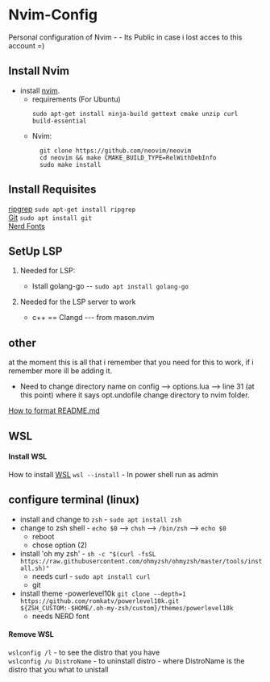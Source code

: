 # Nvim-Config
Personal configuration of Nvim - - Its Public in case i lost acces to this account  =)

## Install Nvim
+ install [nvim](https://github.com/neovim/neovim/blob/master/INSTALL.md#install-from-source).
  - requirements (For Ubuntu)
    ```
    sudo apt-get install ninja-build gettext cmake unzip curl build-essential
    ```
  - Nvim:
    ```
      git clone https://github.com/neovim/neovim
      cd neovim && make CMAKE_BUILD_TYPE=RelWithDebInfo
      sudo make install
    ```

## Install Requisites
[ripgrep](https://github.com/BurntSushi/ripgrep?tab=readme-ov-file#installation) `sudo apt-get install ripgrep` <br>
[Git](https://git-scm.com/download/win) `sudo apt install git` <br>
[Nerd Fonts](https://www.nerdfonts.com/font-downloads)<br>

## SetUp LSP
1. Needed for LSP: <br>
   - Istall golang-go -- `sudo apt install golang-go` <br>

2. Needed for the LSP server to work
   - c++  == Clangd  --- from mason.nvim
  

## other
at the moment this is all that i remember that you need for this to work, if i remember more ill be adding it. <br>

* Need to change directory name on config --> options.lua --> line 31 (at this point)  where it says opt.undofile change directory to nvim folder.

[How to format README.md](https://docs.github.com/en/get-started/writing-on-github/getting-started-with-writing-and-formatting-on-github/basic-writing-and-formatting-syntax)

## WSL
#### Install WSL
How to install [WSL](https://learn.microsoft.com/en-us/windows/wsl/install-manual)
`wsl --install` - In power shell run as admin <br>

## configure terminal (linux)
+ install and change to `zsh` - `sudo apt install zsh` <br>
+ change to zsh shell - `echo $0` --> `chsh` --> `/bin/zsh` --> `echo $0` <br>
  - reboot 
  - chose option (2)
+ install 'oh my zsh' - `sh -c "$(curl -fsSL https://raw.githubusercontent.com/ohmyzsh/ohmyzsh/master/tools/install.sh)"`
  - needs curl - `sudo apt install curl`
  - git
+ install theme -powerlevel10k `git clone --depth=1 https://github.com/romkatv/powerlevel10k.git ${ZSH_CUSTOM:-$HOME/.oh-my-zsh/custom}/themes/powerlevel10k`
  - needs NERD font


#### Remove WSL
`wslconfig /l` - to see the distro that you have <br>
`wslconfig /u DistroName`  - to uninstall distro - where DistroName is the distro that you what to unistall <br>
